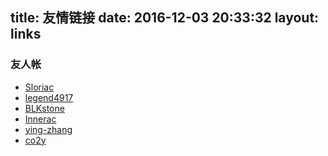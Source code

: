 title: 友情链接
date: 2016-12-03 20:33:32
layout: links
---

### 友人帐

- [Sloriac](http://www.sunzequn.com/)
- [legend4917](http://legend4917.github.io/)
- [BLKstone](http://blkstone.github.io/)
- [Innerac](http://innerac.github.io/)
- [ying-zhang](https://ying-zhang.github.io)
- [co2y](http://blog.co2y.me/)